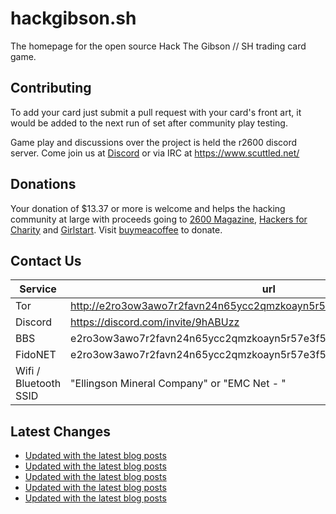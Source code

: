 # hackgibson.sh
The homepage for the open source Hack The Gibson // SH trading card game.


## Contributing

To add your card just submit a pull request with your card's front art, it would be added to the next run of set after community play testing.

Game play and discussions over the project is held the r2600 discord server. Come join us at [Discord](https://discord.com/invite/9hABUzz) or via IRC at https://www.scuttled.net/


## Donations

Your donation of $13.37 or more is welcome and helps the hacking community at large with proceeds going to [2600 Magazine](https://2600.com/), [Hackers for Charity](https://hackersforcharity.org) and [Girlstart](https://girlstart.org).  Visit [buymeacoffee](https://www.buymeacoffee.com/hackgibson.sh) to donate.


## Contact Us

Service | url
-|-
Tor | http://e2ro3ow3awo7r2favn24n65ycc2qmzkoayn5r57e3f56nvjwdcgg32ad.onion
Discord | https://discord.com/invite/9hABUzz
BBS | e2ro3ow3awo7r2favn24n65ycc2qmzkoayn5r57e3f56nvjwdcgg32ad.onion:23
FidoNET | e2ro3ow3awo7r2favn24n65ycc2qmzkoayn5r57e3f56nvjwdcgg32ad.onion:24554
Wifi / Bluetooth SSID | "Ellingson Mineral Company" or "EMC Net - <fidonet address>"

## Latest Changes
<!-- BLOG-POST-LIST:START -->
- [Updated with the latest blog posts](https://github.com/DFW2600/hackgibson.sh/commit/8c3bf8e967fca8ddb7a6d70262c49b2202a407c3)
- [Updated with the latest blog posts](https://github.com/DFW2600/hackgibson.sh/commit/bc39923390e07e1b0f49a184775bb0e12bef5ec9)
- [Updated with the latest blog posts](https://github.com/DFW2600/hackgibson.sh/commit/06a500aa5d84722e4736d0a44bb3cf2b3cb062af)
- [Updated with the latest blog posts](https://github.com/DFW2600/hackgibson.sh/commit/6ddaa4bf98367c4fedb9237414d4b254d5d2bf19)
- [Updated with the latest blog posts](https://github.com/DFW2600/hackgibson.sh/commit/c34e696690f82e34f5f5833b4eccc064963faf0d)
<!-- BLOG-POST-LIST:END -->
